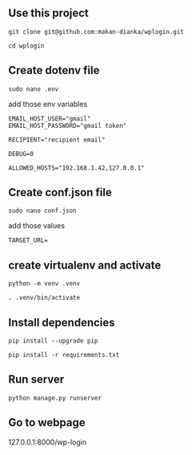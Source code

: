 ## Use this project

```
git clone git@github.com:makan-dianka/wplogin.git

cd wplogin
```

 ## Create dotenv file

```
sudo nano .env
```

add those env variables

```
EMAIL_HOST_USER="gmail"
EMAIL_HOST_PASSWORD="gmail token"

RECIPIENT="recipient email"

DEBUG=0

ALLOWED_HOSTS="192.168.1.42,127.0.0.1"
```

## Create conf.json file

```
sudo nano conf.json
```

add those values

```
TARGET_URL=
```

## create virtualenv and activate

```
python -m venv .venv

. .venv/bin/activate
```

## Install dependencies

```
pip install --upgrade pip

pip install -r requirements.txt
```


## Run server

```python manage.py runserver```

## Go to webpage

127.0.0.1:8000/wp-login
